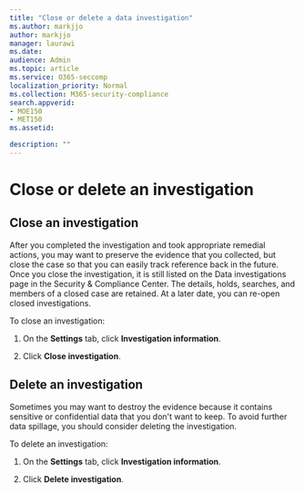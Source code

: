 ```yaml
---
title: "Close or delete a data investigation"
ms.author: markjjo
author: markjjo
manager: laurawi
ms.date: 
audience: Admin
ms.topic: article
ms.service: O365-seccomp
localization_priority: Normal
ms.collection: M365-security-compliance 
search.appverid: 
- MOE150
- MET150
ms.assetid: 

description: ""
---
```


# Close or delete an investigation

## Close an investigation

 After you completed the investigation and took appropriate remedial actions, you may want to preserve the evidence that you collected, but close the case so that you can easily track reference back in the future. Once you close the investigation, it is still listed on the Data investigations page in the Security & Compliance Center. The details, holds, searches, and members of a closed case are retained. At a later date, you can re-open closed investigations.

To close an investigation:

1. On the **Settings** tab, click **Investigation information**.

2. Click  **Close investigation**. 


## Delete an investigation

Sometimes you may want to destroy the evidence because it contains sensitive or confidential data that you don't want to keep. To avoid further data spillage, you should consider deleting the investigation.

To delete an investigation:

1. On the **Settings** tab, click **Investigation information**.

2. Click  **Delete investigation**. 